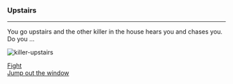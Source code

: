 ### Upstairs
---
You go upstairs and the other killer in the house hears you and chases you. Do you ...

![killer-upstairs](https://1.bp.blogspot.com/-MSM4_ZNIrGc/WkXl6pX6sWI/AAAAAAAAAi0/BQFU9nm2T3ouQs0U3_-uLaE5-LKaNX7GwCEwYBhgL/s1600/186901456.jpg)

[Fight](death.md)  
[Jump out the window](escape.md)